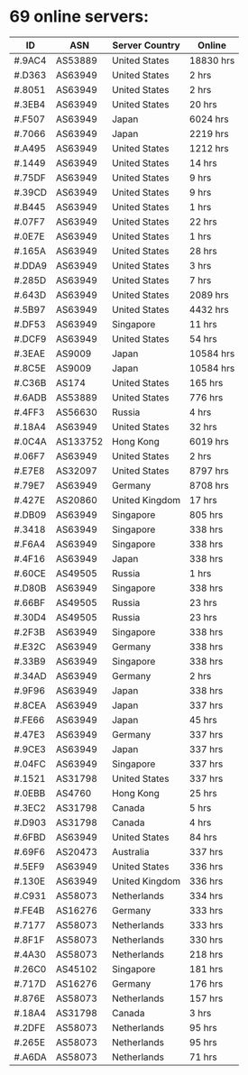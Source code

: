 # 69 online servers:

| ID | ASN | Server Country | Online |
| ------ | ------ | ------ | ------ |
| #.9AC4 | AS53889 | United States | 18830 hrs |
| #.D363 | AS63949 | United States | 2 hrs |
| #.8051 | AS63949 | United States | 2 hrs |
| #.3EB4 | AS63949 | United States | 20 hrs |
| #.F507 | AS63949 | Japan | 6024 hrs |
| #.7066 | AS63949 | Japan | 2219 hrs |
| #.A495 | AS63949 | United States | 1212 hrs |
| #.1449 | AS63949 | United States | 14 hrs |
| #.75DF | AS63949 | United States | 9 hrs |
| #.39CD | AS63949 | United States | 9 hrs |
| #.B445 | AS63949 | United States | 1 hrs |
| #.07F7 | AS63949 | United States | 22 hrs |
| #.0E7E | AS63949 | United States | 1 hrs |
| #.165A | AS63949 | United States | 28 hrs |
| #.DDA9 | AS63949 | United States | 3 hrs |
| #.285D | AS63949 | United States | 7 hrs |
| #.643D | AS63949 | United States | 2089 hrs |
| #.5B97 | AS63949 | United States | 4432 hrs |
| #.DF53 | AS63949 | Singapore | 11 hrs |
| #.DCF9 | AS63949 | United States | 54 hrs |
| #.3EAE | AS9009 | Japan | 10584 hrs |
| #.8C5E | AS9009 | Japan | 10584 hrs |
| #.C36B | AS174 | United States | 165 hrs |
| #.6ADB | AS53889 | United States | 776 hrs |
| #.4FF3 | AS56630 | Russia | 4 hrs |
| #.18A4 | AS63949 | United States | 32 hrs |
| #.0C4A | AS133752 | Hong Kong | 6019 hrs |
| #.06F7 | AS63949 | United States | 2 hrs |
| #.E7E8 | AS32097 | United States | 8797 hrs |
| #.79E7 | AS63949 | Germany | 8708 hrs |
| #.427E | AS20860 | United Kingdom | 17 hrs |
| #.DB09 | AS63949 | Singapore | 805 hrs |
| #.3418 | AS63949 | Singapore | 338 hrs |
| #.F6A4 | AS63949 | Singapore | 338 hrs |
| #.4F16 | AS63949 | Japan | 338 hrs |
| #.60CE | AS49505 | Russia | 1 hrs |
| #.D80B | AS63949 | Singapore | 338 hrs |
| #.66BF | AS49505 | Russia | 23 hrs |
| #.30D4 | AS49505 | Russia | 23 hrs |
| #.2F3B | AS63949 | Singapore | 338 hrs |
| #.E32C | AS63949 | Germany | 338 hrs |
| #.33B9 | AS63949 | Singapore | 338 hrs |
| #.34AD | AS63949 | Germany | 2 hrs |
| #.9F96 | AS63949 | Japan | 338 hrs |
| #.8CEA | AS63949 | Japan | 337 hrs |
| #.FE66 | AS63949 | Japan | 45 hrs |
| #.47E3 | AS63949 | Germany | 337 hrs |
| #.9CE3 | AS63949 | Japan | 337 hrs |
| #.04FC | AS63949 | Singapore | 337 hrs |
| #.1521 | AS31798 | United States | 337 hrs |
| #.0EBB | AS4760 | Hong Kong | 25 hrs |
| #.3EC2 | AS31798 | Canada | 5 hrs |
| #.D903 | AS31798 | Canada | 4 hrs |
| #.6FBD | AS63949 | United States | 84 hrs |
| #.69F6 | AS20473 | Australia | 337 hrs |
| #.5EF9 | AS63949 | United States | 336 hrs |
| #.130E | AS63949 | United Kingdom | 336 hrs |
| #.C931 | AS58073 | Netherlands | 334 hrs |
| #.FE4B | AS16276 | Germany | 333 hrs |
| #.7177 | AS58073 | Netherlands | 333 hrs |
| #.8F1F | AS58073 | Netherlands | 330 hrs |
| #.4A30 | AS58073 | Netherlands | 218 hrs |
| #.26C0 | AS45102 | Singapore | 181 hrs |
| #.717D | AS16276 | Germany | 176 hrs |
| #.876E | AS58073 | Netherlands | 157 hrs |
| #.18A4 | AS31798 | Canada | 3 hrs |
| #.2DFE | AS58073 | Netherlands | 95 hrs |
| #.265E | AS58073 | Netherlands | 95 hrs |
| #.A6DA | AS58073 | Netherlands | 71 hrs |

